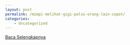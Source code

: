 ```yaml
---
layout: post
permalink: /mimpi-melihat-gigi-palsu-orang-lain-copot/
categories:
    - Uncategorized
---
```


[Baca Selengkapnya](/03)